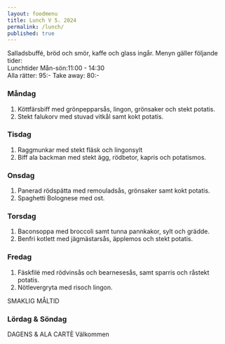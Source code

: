 ```yaml
---
layout: foodmenu
title: Lunch V 5. 2024
permalink: /lunch/
published: true
---
```

Salladsbuffé, bröd och smör, kaffe och glass ingår.
Menyn gäller följande tider:  
Lunchtider  Mån-sön:11:00 - 14:30  
Alla rätter: 95:- Take away: 80:-
                                
### Måndag

1. Köttfärsbiff med grönpepparsås, lingon, grönsaker och stekt potatis.
2. Stekt falukorv med stuvad vitkål samt kokt potatis.

### Tisdag

1. Raggmunkar med stekt fläsk och lingonsylt
2. Biff ala backman med stekt ägg, rödbetor, kapris och potatismos.

### Onsdag

1. Panerad rödspätta med remouladsås, grönsaker samt kokt potatis.
2. Spaghetti Bolognese med ost.

### Torsdag

1. Baconsoppa med broccoli samt tunna pannkakor, sylt och grädde. 
2. Benfri kotlett med jägmästarsås, äpplemos och stekt potatis.

### Fredag  

1. Fäskfilé med rödvinsås och bearnesesås, samt sparris och råstekt potatis.
2. Nötlevergryta med risoch lingon.

SMAKLIG MÅLTID
  
### Lördag & Söndag 
    
DAGENS & ALA CARTÈ
Välkommen
    
       
    

   
    
   
     
